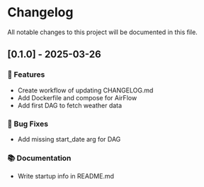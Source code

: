# Changelog

All notable changes to this project will be documented in this file.

## [0.1.0] - 2025-03-26

### 🚀 Features

- Create workflow of updating CHANGELOG.md
- Add Dockerfile and compose for AirFlow
- Add first DAG to fetch weather data

### 🐛 Bug Fixes

- Add missing start_date arg for DAG

### 📚 Documentation

- Write startup info in README.md

<!-- generated by git-cliff -->
